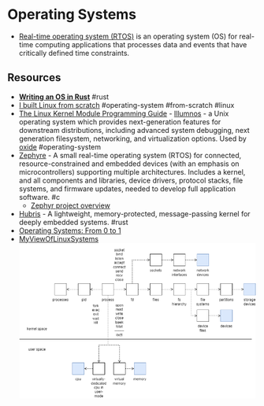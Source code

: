 # Operating Systems

- [Real-time operating system (RTOS)](https://en.wikipedia.org/wiki/Real-time_operating_system) is an operating system (OS) for real-time computing applications that processes data and events that have critically defined time constraints.

## Resources

- [**Writing an OS in Rust**](https://os.phil-opp.com/) #rust
- [I built Linux from scratch](https://thesloth.me/posts/5/) #operating-system #from-scratch #linux
- [The Linux Kernel Module Programming Guide](https://sysprog21.github.io/lkmpg/) - [Illumnos](https://www.illumos.org) - a Unix operating system which provides next-generation features for downstream distributions, including advanced system debugging, next generation filesystem, networking, and virtualization options. Used by [oxide](https://oxide.computer/) #operating-system
- [Zephyre](https://www.zephyrproject.org/) - A small real-time operating system (RTOS) for connected, resource-constrained and embedded devices (with an emphasis on microcontrollers) supporting multiple architectures. Includes a kernel, and all components and libraries, device drivers, protocol stacks, file systems, and firmware updates, needed to develop full application software. #c
  - [Zephyr project overview](https://zephyrproject.org/wp-content/uploads/sites/38/2024/01/Zephyr-Overview-20240110.pdf)
- [Hubris](https://github.com/oxidecomputer/hubris) - A lightweight, memory-protected, message-passing kernel for deeply embedded systems. #rust
- [Operating Systems: From 0 to 1](https://tuhdo.github.io/os01/)
- [MyViewOfLinuxSystems](https://github.com/lsc4719/MyViewOfLinuxSystems)
  ![Linux process view](/static/linux-process-view.png)
